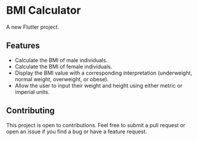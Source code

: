 # BMI Calculator

A new Flutter project.

## Features

* Calculate the BMI of male individuals.
* Calculate the BMI of female individuals.
* Display the BMI value with a corresponding interpretation (underweight, normal weight, overweight, or obese).
* Allow the user to input their weight and height using either metric or imperial units.



## Contributing
This project is open to contributions. Feel free to submit a pull request or open an issue if you find a bug or have a feature request.


